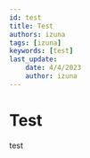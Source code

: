 ```yaml
---
id: test
title: Test
authors: izuna
tags: [izuna]
keywords: [test]
last_update:
    date: 4/4/2023
    author: izuna
---
```


# Test

test